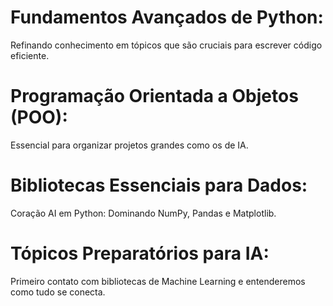 # Fundamentos Avançados de Python: 
Refinando  conhecimento em tópicos que são cruciais para escrever código eficiente.

# Programação Orientada a Objetos (POO): 
Essencial para organizar projetos grandes como os de IA.

# Bibliotecas Essenciais para Dados: 
Coração AI em Python: Dominando NumPy, Pandas e Matplotlib.

# Tópicos Preparatórios para IA: 
Primeiro contato com bibliotecas de Machine Learning e entenderemos como tudo se conecta.